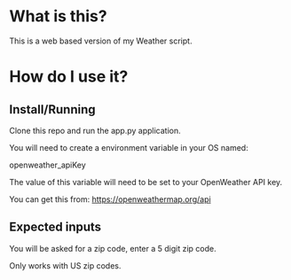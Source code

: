 # What is this?
This is a web based version of my Weather script.

# How do I use it?

## Install/Running
Clone this repo and run the app.py application.

You will need to create a environment variable in your OS named:

openweather_apiKey

The value of this variable will need to be set to your OpenWeather API key.

You can get this from: https://openweathermap.org/api

## Expected inputs
You will be asked for a zip code, enter a 5 digit zip code.

Only works with US zip codes.